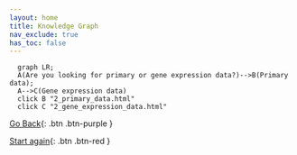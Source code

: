 ```yaml
---
layout: home
title: Knowledge Graph
nav_exclude: true
has_toc: false
---
```


```mermaid
  graph LR; 
  A(Are you looking for primary or gene expression data?)-->B(Primary data); 
  A-->C(Gene expression data)
  click B "2_primary_data.html"
  click C "2_gene_expression_data.html"
```

[Go Back](../index.html){: .btn .btn-purple }

[Start again](../index.html){: .btn .btn-red }